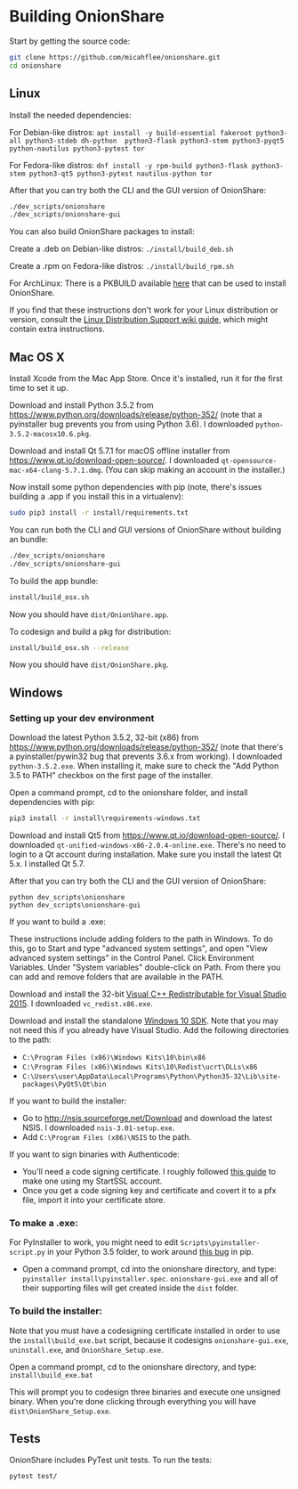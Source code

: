 # Building OnionShare

Start by getting the source code:

```sh
git clone https://github.com/micahflee/onionshare.git
cd onionshare
```

## Linux

Install the needed dependencies:

For Debian-like distros: `apt install -y build-essential fakeroot python3-all python3-stdeb dh-python  python3-flask python3-stem python3-pyqt5 python-nautilus python3-pytest tor`

For Fedora-like distros: `dnf install -y rpm-build python3-flask python3-stem python3-qt5 python3-pytest nautilus-python tor`

After that you can try both the CLI and the GUI version of OnionShare:

```sh
./dev_scripts/onionshare
./dev_scripts/onionshare-gui
```

You can also build OnionShare packages to install:

Create a .deb on Debian-like distros: `./install/build_deb.sh`

Create a .rpm on Fedora-like distros: `./install/build_rpm.sh`

For ArchLinux: There is a PKBUILD available [here](https://aur.archlinux.org/packages/onionshare/) that can be used to install OnionShare.

If you find that these instructions don't work for your Linux distribution or version, consult the [Linux Distribution Support wiki guide](https://github.com/micahflee/onionshare/wiki/Linux-Distribution-Support), which might contain extra instructions.

## Mac OS X

Install Xcode from the Mac App Store. Once it's installed, run it for the first time to set it up.

Download and install Python 3.5.2 from https://www.python.org/downloads/release/python-352/ (note that a pyinstaller bug prevents you from using Python 3.6). I downloaded `python-3.5.2-macosx10.6.pkg`.

Download and install Qt 5.7.1 for macOS offline installer from https://www.qt.io/download-open-source/. I downloaded `qt-opensource-mac-x64-clang-5.7.1.dmg`. (You can skip making an account in the installer.)

Now install some python dependencies with pip (note, there's issues building a .app if you install this in a virtualenv):

```sh
sudo pip3 install -r install/requirements.txt
```

You can run both the CLI and GUI versions of OnionShare without building an bundle:

```sh
./dev_scripts/onionshare
./dev_scripts/onionshare-gui
```

To build the app bundle:

```sh
install/build_osx.sh
```

Now you should have `dist/OnionShare.app`.

To codesign and build a pkg for distribution:

```sh
install/build_osx.sh --release
```

Now you should have `dist/OnionShare.pkg`.

## Windows

### Setting up your dev environment

Download the latest Python 3.5.2, 32-bit (x86) from https://www.python.org/downloads/release/python-352/ (note that there's a pyinstaller/pywin32 bug that prevents 3.6.x from working). I downloaded `python-3.5.2.exe`. When installing it, make sure to check the "Add Python 3.5 to PATH" checkbox on the first page of the installer.

Open a command prompt, cd to the onionshare folder, and install dependencies with pip:

```cmd
pip3 install -r install\requirements-windows.txt
```

Download and install Qt5 from https://www.qt.io/download-open-source/. I downloaded `qt-unified-windows-x86-2.0.4-online.exe`. There's no need to login to a Qt account during installation. Make sure you install the latest Qt 5.x. I installed Qt 5.7.

After that you can try both the CLI and the GUI version of OnionShare:

```
python dev_scripts\onionshare
python dev_scripts\onionshare-gui
```

If you want to build a .exe:

These instructions include adding folders to the path in Windows. To do this, go to Start and type "advanced system settings", and open "View advanced system settings" in the Control Panel. Click Environment Variables. Under "System variables" double-click on Path. From there you can add and remove folders that are available in the PATH.

Download and install the 32-bit [Visual C++ Redistributable for Visual Studio 2015](https://www.microsoft.com/en-US/download/details.aspx?id=48145). I downloaded `vc_redist.x86.exe`.

Download and install the standalone [Windows 10 SDK](https://dev.windows.com/en-us/downloads/windows-10-sdk). Note that you may not need this if you already have Visual Studio. Add the following directories to the path:

* `C:\Program Files (x86)\Windows Kits\10\bin\x86`
* `C:\Program Files (x86)\Windows Kits\10\Redist\ucrt\DLLs\x86`
* `C:\Users\user\AppData\Local\Programs\Python\Python35-32\Lib\site-packages\PyQt5\Qt\bin`

If you want to build the installer:

* Go to http://nsis.sourceforge.net/Download and download the latest NSIS. I downloaded `nsis-3.01-setup.exe`.
* Add `C:\Program Files (x86)\NSIS` to the path.

If you want to sign binaries with Authenticode:

* You'll need a code signing certificate. I roughly followed [this guide](http://blog.assarbad.net/20110513/startssl-code-signing-certificate/) to make one using my StartSSL account.
* Once you get a code signing key and certificate and covert it to a pfx file, import it into your certificate store.

### To make a .exe:

For PyInstaller to work, you might need to edit `Scripts\pyinstaller-script.py` in your Python 3.5 folder, to work around [this bug](https://stackoverflow.com/questions/31808180/installing-pyinstaller-via-pip-leads-to-failed-to-create-process) in pip.

* Open a command prompt, cd into the onionshare directory, and type: `pyinstaller install\pyinstaller.spec`. `onionshare-gui.exe` and all of their supporting files will get created inside the `dist` folder.

### To build the installer:

Note that you must have a codesigning certificate installed in order to use the `install\build_exe.bat` script, because it codesigns `onionshare-gui.exe`, `uninstall.exe`, and `OnionShare_Setup.exe`.

Open a command prompt, cd to the onionshare directory, and type: `install\build_exe.bat`

This will prompt you to codesign three binaries and execute one unsigned binary. When you're done clicking through everything you will have `dist\OnionShare_Setup.exe`.

## Tests

OnionShare includes PyTest unit tests. To run the tests:

```sh
pytest test/
```
